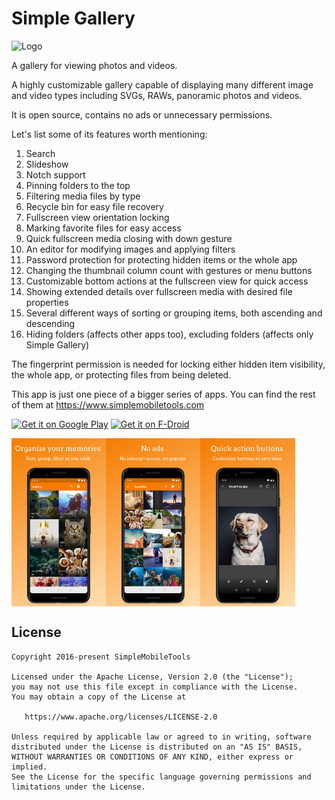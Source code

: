 # Simple Gallery

<img alt="Logo" src="app/src/main/res/mipmap-xxxhdpi/ic_launcher.png" width="80" />

A gallery for viewing photos and videos.

A highly customizable gallery capable of displaying many different image and video types including SVGs, RAWs, panoramic photos and videos.

It is open source, contains no ads or unnecessary permissions.

Let's list some of its features worth mentioning:
1. Search
2. Slideshow
3. Notch support
4. Pinning folders to the top
5. Filtering media files by type
6. Recycle bin for easy file recovery
7. Fullscreen view orientation locking
8. Marking favorite files for easy access
9. Quick fullscreen media closing with down gesture
10. An editor for modifying images and applying filters
11. Password protection for protecting hidden items or the whole app
12. Changing the thumbnail column count with gestures or menu buttons
13. Customizable bottom actions at the fullscreen view for quick access
14. Showing extended details over fullscreen media with desired file properties
15. Several different ways of sorting or grouping items, both ascending and descending
16. Hiding folders (affects other apps too), excluding folders (affects only Simple Gallery)

The fingerprint permission is needed for locking either hidden item visibility, the whole app, or protecting files from being deleted.

This app is just one piece of a bigger series of apps. You can find the rest of them at https://www.simplemobiletools.com

<a href='https://play.google.com/store/apps/details?id=com.simplemobiletools.gallery.pro'><img src='https://simplemobiletools.com/assets/images/google-play.png' alt='Get it on Google Play' height='45' /></a>
<a href='https://f-droid.org/packages/com.simplemobiletools.gallery.pro'><img src='https://simplemobiletools.com/assets/images/f-droid.png' alt='Get it on F-Droid' height='45' /></a>

<div style="display:flex;">
<img alt="App image" src="fastlane/metadata/android/en-US/images/phoneScreenshots/app_1.jpg" width="30%">
<img alt="App image" src="fastlane/metadata/android/en-US/images/phoneScreenshots/app_2.jpg" width="30%">
<img alt="App image" src="fastlane/metadata/android/en-US/images/phoneScreenshots/app_3.jpg" width="30%">
</div>

License
-------
    Copyright 2016-present SimpleMobileTools
    
    Licensed under the Apache License, Version 2.0 (the "License");
    you may not use this file except in compliance with the License.
    You may obtain a copy of the License at
    
       https://www.apache.org/licenses/LICENSE-2.0
    
    Unless required by applicable law or agreed to in writing, software
    distributed under the License is distributed on an "AS IS" BASIS,
    WITHOUT WARRANTIES OR CONDITIONS OF ANY KIND, either express or implied.
    See the License for the specific language governing permissions and
    limitations under the License.
